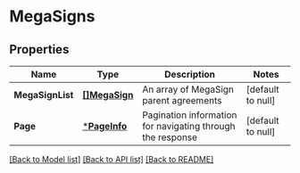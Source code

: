 # MegaSigns

## Properties
Name | Type | Description | Notes
------------ | ------------- | ------------- | -------------
**MegaSignList** | [**[]MegaSign**](MegaSign.md) | An array of MegaSign parent agreements | [default to null]
**Page** | [***PageInfo**](PageInfo.md) | Pagination information for navigating through the response | [default to null]

[[Back to Model list]](../README.md#documentation-for-models) [[Back to API list]](../README.md#documentation-for-api-endpoints) [[Back to README]](../README.md)


